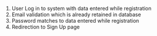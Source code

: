 1. User Log in to system with data entered while registration
2. Email validation which is already retained in database
3. Password matches to data entered while registration
4. Redirection to Sign Up page
